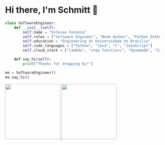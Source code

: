# Hi there, I'm Schmitt 👋

```python
class SoftwareEngineer:
    def __init__(self):
        self.name = "Estevao Fonseca"
        self.roles = ["Software Engineer", "Book Author", "Python Enthusiast"]
        self.education = "Engineering at Universidade de Brasília"
        self.code_languages = ["Python", "Java", "C", "JavaScript"]
        self.cloud_stack = ["lambda", "step functions", "dynamodb", "S3"]

    def say_hi(self):
        print("Thanks for dropping by!")

me = SoftwareEngineer()
me.say_hi()
```

<div>
<a href="https://github.com/seu-usuário-aqui">
<img loading="lazy" height="180em" src="https://github-readme-stats.vercel.app/api/top-langs/?username=MiiyamotoMusashi&layout=compact&langs_count=7&theme=dracula"/>
<img loading="lazy" height="180em" src="https://github-readme-stats.vercel.app/api?username=MiiyamotoMusashi&show_icons=true&theme=dracula&include_all_commits=true&count_private=true"/>
</div>
